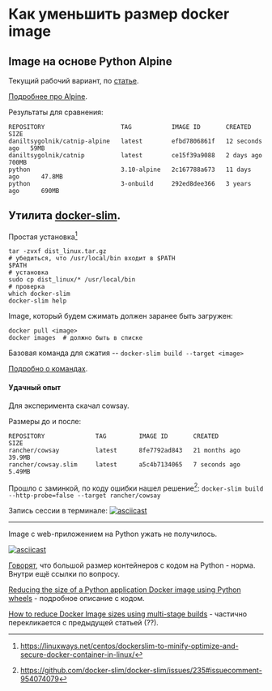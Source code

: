 # Как уменьшить размер docker image

## Image на основе Python Alpine

Текущий рабочий вариант, по [статье](https://blog.realkinetic.com/building-minimal-docker-containers-for-python-applications-37d0272c52f3).

[Подробнее про Alpine](https://hub.docker.com/_/alpine/).

Результаты для сравнения:
```
REPOSITORY                     TAG           IMAGE ID       CREATED          SIZE
daniltsygolnik/catnip-alpine   latest        efbd7806861f   12 seconds ago   59MB
daniltsygolnik/catnip          latest        ce15f39a9088   2 days ago       700MB
python                         3.10-alpine   2c167788a673   11 days ago      47.8MB
python                         3-onbuild     292ed8dee366   3 years ago      690MB
```

## Утилита [docker-slim](https://dockersl.im/install.html).

Простая установка[^docker-slim-install]
```
tar -zvxf dist_linux.tar.gz
# убедиться, что /usr/local/bin входит в $PATH
$PATH
# установка
sudo cp dist_linux/* /usr/local/bin
# проверка
which docker-slim
docker-slim help
```

[^docker-slim-install]: https://linuxways.net/centos/dockerslim-to-minify-optimize-and-secure-docker-container-in-linux/

Image, который будем сжимать должен заранее быть загружен:
```
docker pull <image>
docker images  # должно быть в списке
```

Базовая команда для сжатия -- `docker-slim build --target <image>`

[Подробно о командах](https://github.com/docker-slim/docker-slim#usage-details).

#### Удачный опыт

Для эксперимента скачал cowsay.

Размеры до и после:
```
REPOSITORY              TAG         IMAGE ID       CREATED          SIZE
rancher/cowsay          latest      8fe7792ad843   21 months ago    39.9MB
rancher/cowsay.slim     latest      a5c4b7134065   7 seconds ago    5.49MB
```

Прошло с заминкой, по коду ошибки нашел решение[^cowsay-sol]:
`docker-slim build --http-probe=false --target rancher/cowsay`

[^cowsay-sol]: https://github.com/docker-slim/docker-slim/issues/235#issuecomment-954074079

Запись сессии в терминале:
[![asciicast](https://asciinema.org/a/eOhZD2tQJX4Jh7Kw1uiJ7sytK.svg)](https://asciinema.org/a/eOhZD2tQJX4Jh7Kw1uiJ7sytK)

---

Image с web-приложением на Python ужать не получилось.

[![asciicast](https://asciinema.org/a/7Jg8t77cdYnlsSdgb4cD5voIt.svg)](https://asciinema.org/a/7Jg8t77cdYnlsSdgb4cD5voIt)

[Говорят](https://stackoverflow.com/questions/62146402/how-to-optimize-a-docker-image), что большой размер контейнеров с кодом на Python - норма. Внутри ещё ссылки по вопросу.

[Reducing the size of a Python application Docker image using Python wheels](https://www.peterspython.com/en/blog/reducing-the-size-of-a-python-application-docker-image-using-python-wheels) - подробное описание с кодом.

[How to reduce Docker Image sizes using multi-stage builds](https://blog.logrocket.com/reduce-docker-image-sizes-using-multi-stage-builds/) - частично перекликается с предыдущей статьей (??).
